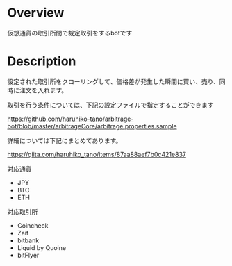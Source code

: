 # Overview
仮想通貨の取引所間で裁定取引をするbotです

# Description
設定された取引所をクローリングして、価格差が発生した瞬間に買い、売り、同時に注文を入れます。

取引を行う条件については、下記の設定ファイルで指定することができます

https://github.com/haruhiko-tano/arbitrage-bot/blob/master/arbitrageCore/arbitrage.properties.sample

詳細については下記にまとめてあります。

https://qiita.com/haruhiko_tano/items/87aa88aef7b0c421e837

対応通貨
- JPY
- BTC
- ETH

対応取引所
- Coincheck
- Zaif
- bitbank
- Liquid by Quoine
- bitFlyer
